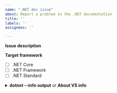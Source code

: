 ```yaml
---
name: ".NET doc issue"
about: Report a problem in the .NET documentation
title: ''
labels: ''
assignees: ''

---
```


<!--
	**Before you open an issue**

	If the issue is:

	- A simple typo or similar correction, consider submitting a PR to fix it instead of logging an issue. See [the contributor guide](/contribute/#quick-edits-to-existing-documents) for instructions.
	- A general support question, consider asking on a support forum site.
	- A site design concern, create an issue at [MicrosoftDocs/feedback](https://github.com/MicrosoftDocs/feedback/issues/new/choose).
	- A problem completing a tutorial, compare your code with the completed sample.
	- A duplicate of an open or closed issue, leave a comment on that issue.
-->

**Issue description**

<!-- include description here -->

**Target framework**

<!-- Check the .NET target framework(s) being used, and include the version number(s). -->

- [ ] .NET Core
- [ ] .NET Framework
- [ ] .NET Standard

<!--
If using the .NET Core SDK, include `dotnet --info` output. If using .NET Framework without the .NET Core SDK, include info from Visual Studio's **Help** > **About Microsoft Visual Studio** dialog.
-->

<details>
<summary><strong>dotnet --info output</strong> or <strong>About VS info</strong></summary>

```console
<replace>
```

</details>
